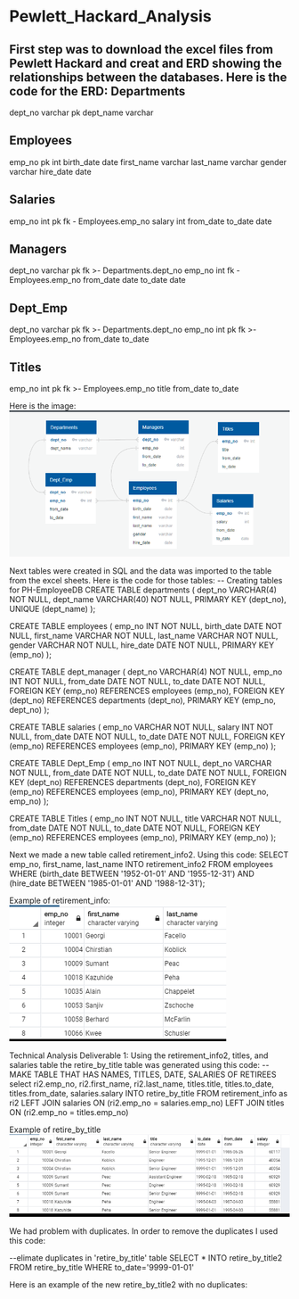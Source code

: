 # Pewlett_Hackard_Analysis
First step was to download the excel files from Pewlett Hackard and creat and ERD showing the relationships between the databases. 
Here is the code for the ERD:
Departments
-
dept_no varchar pk
dept_name varchar

Employees
-
emp_no pk int
birth_date date
first_name varchar
last_name varchar
gender varchar
hire_date date

Salaries
-
emp_no int pk fk - Employees.emp_no
salary int
from_date
to_date date

Managers
-
dept_no varchar pk fk >- Departments.dept_no
emp_no int fk - Employees.emp_no
from_date date
to_date date

Dept_Emp
-
dept_no varchar pk fk >- Departments.dept_no
emp_no int pk fk >- Employees.emp_no
from_date
to_date

Titles
-
emp_no int pk fk >- Employees.emp_no
title
from_date
to_date

Here is the image:
![](Pewlett_Hackard_Analysis/Images/ERB.PNG)

Next tables were created in SQL and the data was imported to the table from the excel sheets. Here is the code for those tables:
-- Creating tables for PH-EmployeeDB
CREATE TABLE departments (
     dept_no VARCHAR(4) NOT NULL,
     dept_name VARCHAR(40) NOT NULL,
     PRIMARY KEY (dept_no),
     UNIQUE (dept_name)
);

CREATE TABLE employees (
	emp_no INT NOT NULL,
     birth_date DATE NOT NULL,
     first_name VARCHAR NOT NULL,
     last_name VARCHAR NOT NULL,
     gender VARCHAR NOT NULL,
     hire_date DATE NOT NULL,
     PRIMARY KEY (emp_no)
);

CREATE TABLE dept_manager (
	dept_no VARCHAR(4) NOT NULL,
	emp_no INT NOT NULL,
	from_date DATE NOT NULL,
	to_date DATE NOT NULL,
FOREIGN KEY (emp_no) REFERENCES employees (emp_no),
FOREIGN KEY (dept_no) REFERENCES departments (dept_no),
	PRIMARY KEY (emp_no, dept_no)
);

CREATE TABLE salaries (
  emp_no VARCHAR NOT NULL,
  salary INT NOT NULL,
  from_date DATE NOT NULL,
  to_date DATE NOT NULL,
  FOREIGN KEY (emp_no) REFERENCES employees (emp_no),
  PRIMARY KEY (emp_no)
);

CREATE TABLE Dept_Emp (
	emp_no INT NOT NULL,
	dept_no VARCHAR NOT NULL,
	from_date DATE NOT NULL,
	to_date DATE NOT NULL,
FOREIGN KEY (dept_no) REFERENCES departments (dept_no),
FOREIGN KEY (emp_no) REFERENCES employees (emp_no),
	PRIMARY KEY (dept_no, emp_no)
);

CREATE TABLE Titles (
	emp_no INT NOT NULL,
	title VARCHAR NOT NULL,
	from_date DATE NOT NULL,
	to_date DATE NOT NULL,
FOREIGN KEY (emp_no) REFERENCES employees (emp_no),
	PRIMARY KEY (emp_no)
);

Next we made a new table called retirement_info2. Using this code:
SELECT emp_no, first_name, last_name
INTO retirement_info2
FROM employees
WHERE (birth_date BETWEEN '1952-01-01' AND '1955-12-31')
AND (hire_date BETWEEN '1985-01-01' AND '1988-12-31');

Example of retirement_info:
![](Pewlett_Hackard_Analysis/Images/retirement_info2.PNG)

Technical Analysis Deliverable 1:
Using the retirement_info2, titles, and salaries table the retire_by_title table was generated using this code:
--MAKE TABLE THAT HAS NAMES, TITLES, DATE, SALARIES OF RETIREES
select ri2.emp_no,
		ri2.first_name,
		ri2.last_name,
		titles.title,
		titles.to_date,
		titles.from_date,
		salaries.salary
INTO retire_by_title
FROM retirement_info as ri2
LEFT JOIN salaries
    ON (ri2.emp_no = salaries.emp_no)
LEFT JOIN titles
	ON (ri2.emp_no = titles.emp_no)

Example of retire_by_title
![](Pewlett_Hackard_Analysis/Images/retire_by_title.PNG)

We had problem with duplicates. In order to remove the duplicates I used this code:

--elimate duplicates in 'retire_by_title' table
SELECT * 
INTO retire_by_title2
FROM retire_by_title
WHERE to_date='9999-01-01'

Here is an example of the new retire_by_title2 with no duplicates:
